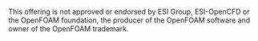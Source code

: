 This offering is not approved or endorsed by ESI Group, ESI-OpenCFD or the OpenFOAM foundation,
the producer of the OpenFOAM software and owner of the OpenFOAM trademark.
